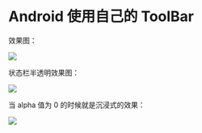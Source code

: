 # Android 使用自己的 ToolBar

效果图：

![](https://raw.githubusercontent.com/Isayes/mytoolbar/d2012116c36eeadf93b230f2f87f30067e995491/screenshot.gif)

状态栏半透明效果图：

![](https://raw.githubusercontent.com/Isayes/mytoolbar/3c5f842f82b79921d920d4537cd881623c3ad862/%E7%AC%AC%E4%BA%8C%E7%89%88%2B%E6%B2%89%E6%B5%B8%E5%BC%8F%E7%8A%B6%E6%80%81%E6%A0%8F/Screenshot_2016-04-26-20-52-32.png)

当 alpha 值为 0 的时候就是沉浸式的效果：

![](https://raw.githubusercontent.com/Isayes/mytoolbar/cfb010ca030af5910b8db3840eb670636398d48d/%E7%AC%AC%E4%BA%8C%E7%89%88%2B%E6%B2%89%E6%B5%B8%E5%BC%8F%E7%8A%B6%E6%80%81%E6%A0%8F/QQ%E5%9B%BE%E7%89%8720160426213438.jpg)
